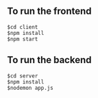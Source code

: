 ## To run the frontend
```
$cd client
$npm install
$npm start
```

## To run the backend
```
$cd server
$npm install
$nodemon app.js
```